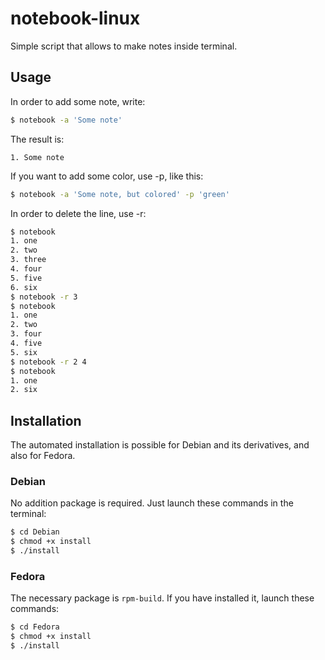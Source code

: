 # notebook-linux
Simple script that allows to make notes inside terminal.

## Usage
In order to add some note, write:
```bash
$ notebook -a 'Some note'
```
The result is:
```
1. Some note
```
If you want to add some color, use -p, like this:
```bash
$ notebook -a 'Some note, but colored' -p 'green'
```
In order to delete the line, use -r:
```bash
$ notebook
1. one
2. two
3. three
4. four
5. five
6. six
$ notebook -r 3
$ notebook
1. one
2. two
3. four
4. five
5. six
$ notebook -r 2 4
$ notebook
1. one
2. six
```

## Installation
The automated installation is possible for Debian and its derivatives, and also for Fedora.
### Debian
No addition package is required. Just launch these commands in the terminal:
```bash
$ cd Debian
$ chmod +x install
$ ./install
```
### Fedora
The necessary package is `rpm-build`. If you have installed it, launch these commands:
```bash
$ cd Fedora
$ chmod +x install
$ ./install
```
